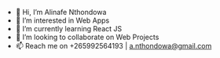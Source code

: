 - 👋 Hi, I’m Alinafe Nthondowa
- 👀 I’m interested in Web Apps
- 🌱 I’m currently learning React JS
- 💞️ I’m looking to collaborate on Web Projects
- 📫 Reach me on +265992564193 | a.nthondowa@gmail.com

<!---
code-zero/code-zero is a ✨ special ✨ repository because its `README.md` (this file) appears on your GitHub profile.
You can click the Preview link to take a look at your changes.
--->
